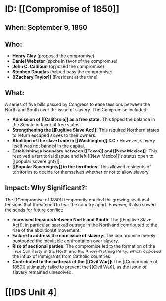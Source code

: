 # ID: [[Compromise of 1850]] 
## When: September 9, 1850

## Who: 
* **Henry Clay** (proposed the compromise)
* **Daniel Webster** (spoke in favor of the compromise)
* **John C. Calhoun** (opposed the compromise)
* **Stephen Douglas** (helped pass the compromise)
* **[[Zachary Taylor]]** (President at the time)

## What: 
A series of five bills passed by Congress to ease tensions between the North and South over the issue of slavery. The Compromise included:

* **Admission of [[California]] as a free state:** This tipped the balance in the Senate in favor of free states.
* **Strengthening the [[Fugitive Slave Act]]:** This required Northern states to return escaped slaves to their owners.
* **Abolition of the slave trade in [[Washington]] D.C.:** However, slavery itself was not banned in the capital.
* **Establishing a boundary between [[Texas]] and [[New Mexico]]:** This resolved a territorial dispute and left [[New Mexico]]'s status open to [[popular sovereignty]].
* **[[Popular Sovereignty]] in the territories:** This allowed residents of territories to decide for themselves whether or not to allow slavery.

## Impact: Why Significant?:
The [[Compromise of 1850]] temporarily quelled the growing sectional tensions that threatened to tear the country apart. However, it also sowed the seeds for future conflict:

* **Increased tensions between North and South:** The [[Fugitive Slave Act]], in particular, sparked outrage in the North and contributed to the rise of the abolitionist movement.
* **Failure to address the core issue of slavery:** The compromise merely postponed the inevitable confrontation over slavery.
* **Rise of sectional parties:** The compromise led to the formation of the Free Soil Party in the North and the Know-Nothing Party, which opposed the influx of immigrants from Catholic countries.
* **Contributed to the outbreak of the [[Civil War]]:** The [[Compromise of 1850]] ultimately failed to prevent the [[Civil War]], as the issue of slavery remained unresolved. 

# [[IDS Unit 4]